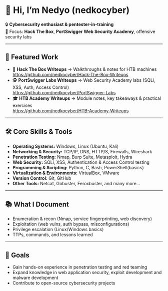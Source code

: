 # 👋 Hi, I’m Nedyo (nedkocyber)

🔒 **Cybersecurity enthusiast & pentester-in-training**  
🧪 Focus: **Hack The Box**, **PortSwigger Web Security Academy**, offensive security labs  

---

## 🚀 Featured Work
- 📝 **Hack The Box Writeups** → Walkthroughs & notes for HTB machines  
  https://github.com/nedkocyber/Hack-The-Box-Writeups
- 🕵️ **PortSwigger Labs Writeups** → Web Security Academy labs (SQLi, XSS, Auth, Access Control)  
  https://github.com/nedkocyber/PortSwigger-Labs
- 🎓 **HTB Academy Writeups** → Module notes, key takeaways & practical exercises  
  https://github.com/nedkocyber/HTB-Academy-Writeups

---

## 🛠️ Core Skills & Tools
- **Operating Systems:** Windows, Linux (Ubuntu, Kali)  
- **Networking & Security:** TCP/IP, DNS, HTTP/S, Firewalls, Wireshark  
- **Penetration Testing:** Nmap, Burp Suite, Metasploit, Hydra  
- **Web Security:** SQLi, XSS, Authentication & Access Control testing  
- **Programming & Scripting:** Python, C, Bash, PowerShell(basics)  
- **Virtualization & Environments:** VirtualBox, VMware
- **Version Control:** Git, GitHub  
- **Other Tools:** Netcat, Gobuster, Feroxbuster, and many more... 


---

## 📚 What I Document
- Enumeration & recon (Nmap, service fingerprinting, web discovery)
- Exploitation (web vulns, auth bypass, misconfigurations)
- Privilege escalation (Linux/Windows basics)
- TTPs, commands, and lessons learned

---

## 🎯 Goals
- Gain hands-on experience in penetration testing and red teaming  
- Expand knowledge in web application security, exploit development and malware development
- Contribute to open-source cybersecurity projects  
